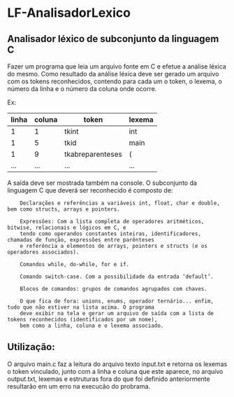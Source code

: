# LF-AnalisadorLexico

## Analisador léxico de subconjunto da linguagem C 

Fazer um programa que leia um arquivo fonte em C e efetue a análise léxica do mesmo. Como resultado da análise léxica deve ser gerado um arquivo com os tokens reconhecidos, contendo para cada um o token, o lexema, o número da linha e o número da coluna onde ocorre.

Ex:

| linha | coluna | token            | lexema |
|-------|--------|------------------|--------|
| 1     | 1      | tkint            | int    |
| 1     | 5      | tkid             | main   |
| 1     | 9      | tkabreparenteses | (      |
| ...   | ...    | ...              | ...      |


A saída deve ser mostrada também na console.
O subconjunto da linguagem C que deverá ser reconhecido é composto de:

        Declarações e referências a variáveis int, float, char e double, bem como structs, arrays e pointers.

        Expressões: Com a lista completa de operadores aritméticos, bitwise, relacionais e lógicos em C, e 
        tendo como operandos constantes inteiras, identificadores, chamadas de função, expressões entre parênteses
        e referência a elementos de arrays, pointers e structs (e os operadores associados).

        Comandos while, do-while, for e if.

        Comando switch-case. Com a possibilidade da entrada ‘default’.

        Blocos de comandos: grupos de comandos agrupados com chaves.

        O que fica de fora: unions, enums, operador ternário... enfim, tudo que não estiver na lista acima. O programa
        deve exibir na tela e gerar um arquivo de saída com a lista de tokens reconhecidos (identificados por um nome),
        bem como a linha, coluna e o lexema associado.

## Utilização:

O arquivo main.c faz a leitura do arquivo texto input.txt e retorna os lexemas o token vinculado, junto com a linha e coluna que este aparece, no arquivo output.txt, lexemas e estruturas fora do que foi definido anteriormente resultarão em um erro na execucão do probrama.